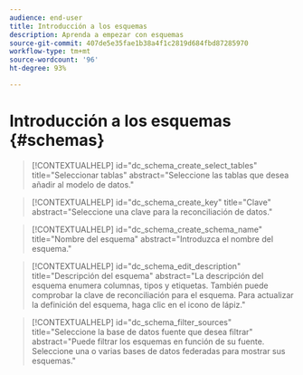 ```yaml
---
audience: end-user
title: Introducción a los esquemas
description: Aprenda a empezar con esquemas
source-git-commit: 407de5e35fae1b38a4f1c2819d684fbd87285970
workflow-type: tm+mt
source-wordcount: '96'
ht-degree: 93%

---
```


# Introducción a los esquemas {#schemas}


>[!CONTEXTUALHELP]
>id="dc_schema_create_select_tables"
>title="Seleccionar tablas"
>abstract="Seleccione las tablas que desea añadir al modelo de datos."

>[!CONTEXTUALHELP]
>id="dc_schema_create_key"
>title="Clave"
>abstract="Seleccione una clave para la reconciliación de datos."

>[!CONTEXTUALHELP]
>id="dc_schema_create_schema_name"
>title="Nombre del esquema"
>abstract="Introduzca el nombre del esquema."


>[!CONTEXTUALHELP]
>id="dc_schema_edit_description"
>title="Descripción del esquema"
>abstract="La descripción del esquema enumera columnas, tipos y etiquetas. También puede comprobar la clave de reconciliación para el esquema. Para actualizar la definición del esquema, haga clic en el icono de lápiz."

>[!CONTEXTUALHELP]
>id="dc_schema_filter_sources"
>title="Seleccione la base de datos fuente que desea filtrar"
>abstract="Puede filtrar los esquemas en función de su fuente. Seleccione una o varias bases de datos federadas para mostrar sus esquemas."


